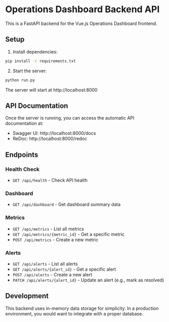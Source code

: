 # Operations Dashboard Backend API

This is a FastAPI backend for the Vue.js Operations Dashboard frontend.

## Setup

1. Install dependencies:
```bash
pip install -r requirements.txt
```

2. Start the server:
```bash
python run.py
```

The server will start at http://localhost:8000

## API Documentation

Once the server is running, you can access the automatic API documentation at:
- Swagger UI: http://localhost:8000/docs
- ReDoc: http://localhost:8000/redoc

## Endpoints

### Health Check
- `GET /api/health` - Check API health

### Dashboard
- `GET /api/dashboard` - Get dashboard summary data

### Metrics
- `GET /api/metrics` - List all metrics
- `GET /api/metrics/{metric_id}` - Get a specific metric
- `POST /api/metrics` - Create a new metric

### Alerts
- `GET /api/alerts` - List all alerts
- `GET /api/alerts/{alert_id}` - Get a specific alert
- `POST /api/alerts` - Create a new alert
- `PATCH /api/alerts/{alert_id}` - Update an alert (e.g., mark as resolved)

## Development

This backend uses in-memory data storage for simplicity. In a production environment, you would want to integrate with a proper database. 